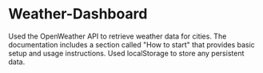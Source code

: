 # Weather-Dashboard

Used the OpenWeather API to retrieve weather data for cities. The documentation includes a section called "How to start" that provides basic setup and usage instructions. Used localStorage to store any persistent data.